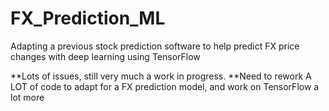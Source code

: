 # FX_Prediction_ML
Adapting a previous stock prediction software to help predict FX price changes with deep learning using TensorFlow


**Lots of issues, still very much a work in progress.
**Need to rework A LOT of code to adapt for a FX prediction model, and work on TensorFlow a lot more

